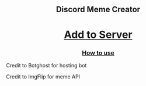 <center>
  
## Discord Meme Creator

<h1><a href="https://discord.com/oauth2/authorize?client_id=778273877041741864&permissions=378880&scope=bot">Add to Server</a></h1>
<h3><a href="https://jroo3121.github.io/files/howtouse/discordmemecreator.html">How to use</a></h3>
</center>

<footer>
  Credit to Botghost for hosting bot
  <p>
   Credit to ImgFlip for meme API
    </center>
